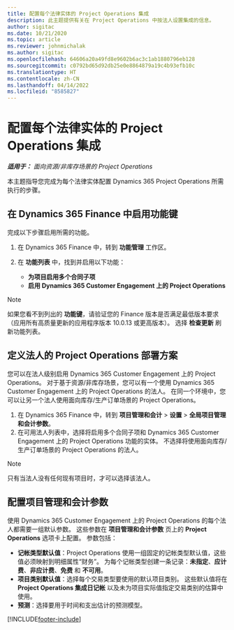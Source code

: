 ```yaml
---
title: 配置每个法律实体的 Project Operations 集成
description: 此主题提供有关在 Project Operations 中按法人设置集成的信息。
author: sigitac
ms.date: 10/21/2020
ms.topic: article
ms.reviewer: johnmichalak
ms.author: sigitac
ms.openlocfilehash: 64606a20a49fd8e9602b6ac3c1ab1880796eb128
ms.sourcegitcommit: c0792bd65d92db25e0e8864879a19c4b93efb10c
ms.translationtype: HT
ms.contentlocale: zh-CN
ms.lasthandoff: 04/14/2022
ms.locfileid: "8585827"
---
```

# <a name="configure-project-operations-integration-per-legal-entity"></a>配置每个法律实体的 Project Operations 集成 

_**适用于：** 面向资源/非库存场景的 Project Operations_

本主题指导您完成为每个法律实体配置 Dynamics 365 Project Operations 所需执行的步骤。

## <a name="enable-feature-keys-in-dynamics-365-finance"></a>在 Dynamics 365 Finance 中启用功能键

完成以下步骤启用所需的功能。

1. 在 Dynamics 365 Finance 中，转到 **功能管理** 工作区。
2. 在 **功能列表** 中，找到并启用以下功能：
  
    - **为项目启用多个合同子项**
    - **启用 Dynamics 365 Customer Engagement 上的 Project Operations**

> [!NOTE]
> 如果您看不到列出的 **功能键**，请验证您的 Finance 版本是否满足最低版本要求（应用所有高质量更新的应用程序版本 10.0.13 或更高版本）。 选择 **检查更新** 刷新功能列表。

## <a name="define-the-project-operations-deployment-scenario-for-a-legal-entity"></a>定义法人的 Project Operations 部署方案

您可以在法人级别启用 Dynamics 365 Customer Engagement 上的 Project Operations。 对于基于资源/非库存场景，您可以有一个使用 Dynamics 365 Customer Engagement 上的 Project Operations 的法人。 在同一个环境中，您可以让另一个法人使用面向库存/生产订单场景的 Project Operations。

1. 在 Dynamics 365 Finance 中，转到 **项目管理和会计** > **设置** > **全局项目管理和会计参数**。
2. 在可用法人列表中，选择将启用多个合同子项和 Dynamics 365 Customer Engagement 上的 Project Operations 功能的实体。 不选择将使用面向库存/生产订单场景的 Project Operations 的法人。

> [!NOTE]
> 只有当法人没有任何现有项目时，才可以选择该法人。

## <a name="configure-project-management-and-accounting-parameters"></a>配置项目管理和会计参数

使用 Dynamics 365 Customer Engagement 上的 Project Operations 的每个法人都需要一组默认参数。 这些参数在 **项目管理和会计参数** 页上的 **Project Operations** 选项卡上配置。 参数包括：

  - **记帐类型默认值**：Project Operations 使用一组固定的记帐类型默认值，这些值必须映射到明细属性“财务”。 为每个记帐类型创建一条记录：**未指定**、**应计费**、**非应计费**、**免费** 和 **不可用**。
  - **项目类别默认值**：选择每个交易类型要使用的默认项目类别。 这些默认值将在 **Project Operations 集成日记帐** 以及未为项目实际值指定交易类别的估算中使用。
  - **预测**：选择要用于时间和支出估计的预测模型。


[!INCLUDE[footer-include](../includes/footer-banner.md)]